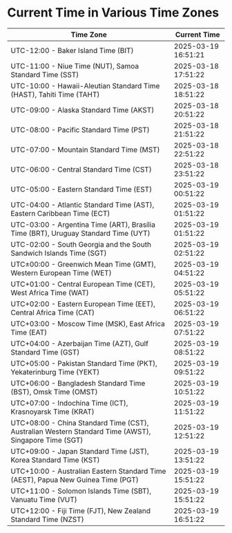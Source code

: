 # Current Time in Various Time Zones

| Time Zone | Current Time |
|-----------|--------------|
| UTC-12:00 - Baker Island Time (BIT) | 2025-03-19 16:51:21 |
| UTC-11:00 - Niue Time (NUT), Samoa Standard Time (SST) | 2025-03-18 17:51:22 |
| UTC-10:00 - Hawaii-Aleutian Standard Time (HAST), Tahiti Time (TAHT) | 2025-03-18 18:51:22 |
| UTC-09:00 - Alaska Standard Time (AKST) | 2025-03-18 20:51:22 |
| UTC-08:00 - Pacific Standard Time (PST) | 2025-03-18 21:51:22 |
| UTC-07:00 - Mountain Standard Time (MST) | 2025-03-18 22:51:22 |
| UTC-06:00 - Central Standard Time (CST) | 2025-03-18 23:51:22 |
| UTC-05:00 - Eastern Standard Time (EST) | 2025-03-19 00:51:22 |
| UTC-04:00 - Atlantic Standard Time (AST), Eastern Caribbean Time (ECT) | 2025-03-19 01:51:22 |
| UTC-03:00 - Argentina Time (ART), Brasília Time (BRT), Uruguay Standard Time (UYT) | 2025-03-19 01:51:22 |
| UTC-02:00 - South Georgia and the South Sandwich Islands Time (SGT) | 2025-03-19 02:51:22 |
| UTC±00:00 - Greenwich Mean Time (GMT), Western European Time (WET) | 2025-03-19 04:51:22 |
| UTC+01:00 - Central European Time (CET), West Africa Time (WAT) | 2025-03-19 05:51:22 |
| UTC+02:00 - Eastern European Time (EET), Central Africa Time (CAT) | 2025-03-19 06:51:22 |
| UTC+03:00 - Moscow Time (MSK), East Africa Time (EAT) | 2025-03-19 07:51:22 |
| UTC+04:00 - Azerbaijan Time (AZT), Gulf Standard Time (GST) | 2025-03-19 08:51:22 |
| UTC+05:00 - Pakistan Standard Time (PKT), Yekaterinburg Time (YEKT) | 2025-03-19 09:51:22 |
| UTC+06:00 - Bangladesh Standard Time (BST), Omsk Time (OMST) | 2025-03-19 10:51:22 |
| UTC+07:00 - Indochina Time (ICT), Krasnoyarsk Time (KRAT) | 2025-03-19 11:51:22 |
| UTC+08:00 - China Standard Time (CST), Australian Western Standard Time (AWST), Singapore Time (SGT) | 2025-03-19 12:51:22 |
| UTC+09:00 - Japan Standard Time (JST), Korea Standard Time (KST) | 2025-03-19 13:51:22 |
| UTC+10:00 - Australian Eastern Standard Time (AEST), Papua New Guinea Time (PGT) | 2025-03-19 15:51:22 |
| UTC+11:00 - Solomon Islands Time (SBT), Vanuatu Time (VUT) | 2025-03-19 15:51:22 |
| UTC+12:00 - Fiji Time (FJT), New Zealand Standard Time (NZST) | 2025-03-19 16:51:22 |
